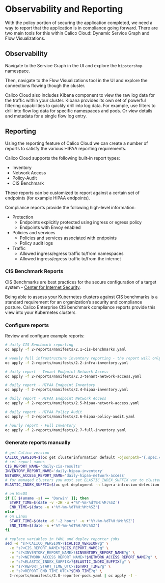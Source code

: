 # Observability and Reporting

With the policy portion of securing the application completed, we need a way to report that the application is in compliance going forward. There are two main tools for this within Calico Cloud: Dynamic Service Graph and Flow Visualizations.

## Observability

Navigate to the Service Graph in the UI and explore the `hipstershop` namespace.

Then, navigate to the Flow Visualizations tool in the UI and explore the connections flowing though the cluster.

Calico Cloud also includes Kibana component to view the raw log data for the traffic within your cluster. Kibana provides its own set of powerful filtering capabilities to quickly drill into log data. For example, use filters to drill into flow log data for specific namespaces and pods. Or view details and metadata for a single flow log entry.

## Reporting

Using the reporting feature of Calico Cloud we can create a number of reports to satisfy the various HIPAA reporting requirements.

Calico Cloud supports the following built-in report types:

- Inventory
- Network Access
- Policy-Audit
- CIS Benchmark

These reports can be customized to report against a certain set of endpoints (for example HIPAA endpoints).

Compliance reports provide the following high-level information:

- Protection
  - Endpoints explicitly protected using ingress or egress policy
  - Endpoints with Envoy enabled
- Policies and services
  - Policies and services associated with endpoints
  - Policy audit logs
- Traffic
  - Allowed ingress/egress traffic to/from namespaces
  - Allowed ingress/egress traffic to/from the internet

### CIS Benchmark Reports

CIS Benchmarks are best practices for the secure configuration of a target system - [Center for Internet Security](https://www.cisecurity.org/cis-benchmarks/cis-benchmarks-faq).

Being able to assess your Kubernetes clusters against CIS benchmarks is a standard requirement for an organization’s security and compliance posture. Calico Enterprise CIS benchmark compliance reports provide this view into your Kubernetes clusters.

### Configure reports

Review and configure example reports:

```bash
# daily CIS Benchmark reporting
oc apply -f 2-reports/manifests/2.1-cis-benchmarks.yaml

# weekly full infrastructure inventory reporting - the report will only include nodes with label `nodetype=infrastructure`.
oc apply -f 2-reports/manifests/2.2-infra-inventory.yaml

# daily report - Tenant Endpoint Network Access
oc apply -f 2-reports/manifests/2.3-tenant-network-access.yaml

# daily report - HIPAA Endpoint Inventory
oc apply -f 2-reports/manifests/2.4-hipaa-inventory.yaml

# daily report - HIPAA Endpoint Network Access
oc apply -f 2-reports/manifests/2.5-hipaa-network-access.yaml

# daily report - HIPAA Policy Audit
oc apply -f 2-reports/manifests/2.6-hipaa-policy-audit.yaml

# hourly report - Full Inventory
oc apply -f 2-reports/manifests/2.7-full-inventory.yaml
```

### Generate reports manually

```bash
# get Calico version
CALICO_VERSION=$(oc get clusterinformation default -ojsonpath='{.spec.cnxVersion}')
# set report names
CIS_REPORT_NAME='daily-cis-results'
INVENTORY_REPORT_NAME='daily-hipaa-inventory'
NETWORK_ACCESS_REPORT_NAME='daily-hipaa-network-access'
# for managed clusters you must set ELASTIC_INDEX_SUFFIX var to cluster name in the reporter pod template YAML
ELASTIC_INDEX_SUFFIX=$(oc get deployment -n tigera-intrusion-detection intrusion-detection-controller -ojson | jq -r '.spec.template.spec.containers[0].env[] | select(.name == "CLUSTER_NAME").value')

# on MacOS
if [[ $(uname -s) == 'Darwin' ]]; then
  START_TIME=$(date -v -2H -u +'%Y-%m-%dT%H:%M:%SZ')
  END_TIME=$(date -u +'%Y-%m-%dT%H:%M:%SZ')
else
# on Linux
  START_TIME=$(date -d '-2 hours' -u +'%Y-%m-%dT%H:%M:%SZ')
  END_TIME=$(date -u +'%Y-%m-%dT%H:%M:%SZ')
fi

# replace variables in YAML and deploy reporter jobs
sed -e "s?<CALICO_VERSION>?$CALICO_VERSION?g" \
  -e "s?<CIS_REPORT_NAME>?$CIS_REPORT_NAME?g" \
  -e "s?<INVENTORY_REPORT_NAME>?$INVENTORY_REPORT_NAME?g" \
  -e "s?<NETWORK_ACCESS_REPORT_NAME>?$NETWORK_ACCESS_REPORT_NAME?g" \
  -e "s?<ELASTIC_INDEX_SUFFIX>?$ELASTIC_INDEX_SUFFIX?g" \
  -e "s?<REPORT_START_TIME_UTC>?$START_TIME?g" \
  -e "s?<REPORT_END_TIME_UTC>?$END_TIME?g" \
  2-reports/manifests/2.8-reporter-pods.yaml | oc apply -f -
```
